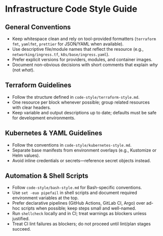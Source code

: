 # Infrastructure Code Style Guide

## General Conventions
- Keep whitespace clean and rely on tool-provided formatters (`terraform fmt`, `yamlfmt`, `prettier` for JSON/YAML when available).
- Use descriptive file/module names that reflect the resource (e.g., `networking/ingress.tf`, `k8s/base/ingress.yaml`).
- Prefer explicit versions for providers, modules, and container images.
- Document non-obvious decisions with short comments that explain *why* (not *what*).

## Terraform Guidelines
- Follow the structure defined in `code-style/terraform-style.md`.
- One resource per block whenever possible; group related resources with clear headers.
- Keep variable and output descriptions up to date; defaults must be safe for development environments.

## Kubernetes & YAML Guidelines
- Follow the conventions in `code-style/kubernetes-style.md`.
- Separate base manifests from environment overlays (e.g., Kustomize or Helm values).
- Avoid inline credentials or secrets—reference secret objects instead.

## Automation & Shell Scripts
- Follow `code-style/bash-style.md` for Bash-specific conventions.
- Use `set -euo pipefail` in shell scripts and document required environment variables at the top.
- Prefer declarative pipelines (GitHub Actions, GitLab CI, Argo) over ad-hoc scripts when possible; keep steps small and well-named.
- Run `shellcheck` locally and in CI; treat warnings as blockers unless justified.
- Treat CI lint failures as blockers; do not proceed until lint/plan stages succeed.
